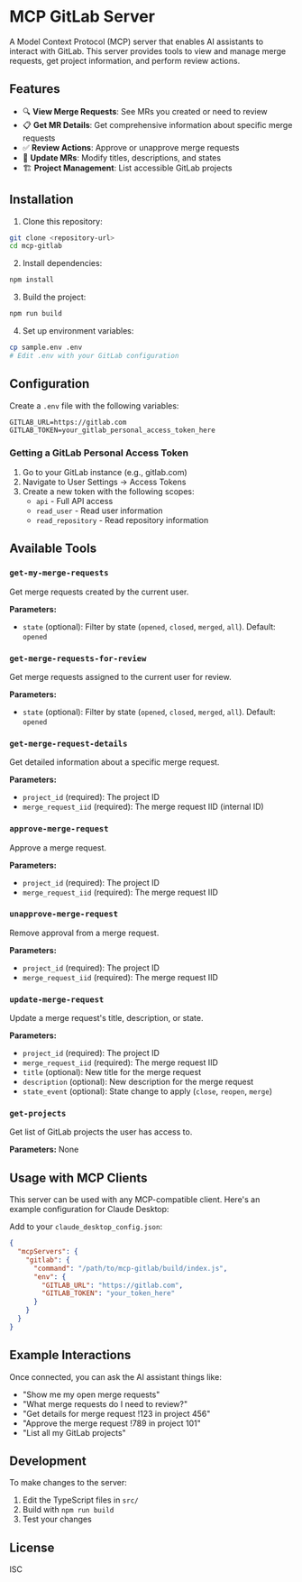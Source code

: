 # MCP GitLab Server

A Model Context Protocol (MCP) server that enables AI assistants to interact with GitLab. This server provides tools to view and manage merge requests, get project information, and perform review actions.

## Features

- 🔍 **View Merge Requests**: See MRs you created or need to review
- 📋 **Get MR Details**: Get comprehensive information about specific merge requests
- ✅ **Review Actions**: Approve or unapprove merge requests
- 📝 **Update MRs**: Modify titles, descriptions, and states
- 🏗️ **Project Management**: List accessible GitLab projects

## Installation

1. Clone this repository:
```bash
git clone <repository-url>
cd mcp-gitlab
```

2. Install dependencies:
```bash
npm install
```

3. Build the project:
```bash
npm run build
```

4. Set up environment variables:
```bash
cp sample.env .env
# Edit .env with your GitLab configuration
```

## Configuration

Create a `.env` file with the following variables:

```env
GITLAB_URL=https://gitlab.com
GITLAB_TOKEN=your_gitlab_personal_access_token_here
```

### Getting a GitLab Personal Access Token

1. Go to your GitLab instance (e.g., gitlab.com)
2. Navigate to User Settings → Access Tokens
3. Create a new token with the following scopes:
   - `api` - Full API access
   - `read_user` - Read user information
   - `read_repository` - Read repository information

## Available Tools

### `get-my-merge-requests`
Get merge requests created by the current user.

**Parameters:**
- `state` (optional): Filter by state (`opened`, `closed`, `merged`, `all`). Default: `opened`

### `get-merge-requests-for-review`
Get merge requests assigned to the current user for review.

**Parameters:**
- `state` (optional): Filter by state (`opened`, `closed`, `merged`, `all`). Default: `opened`

### `get-merge-request-details`
Get detailed information about a specific merge request.

**Parameters:**
- `project_id` (required): The project ID
- `merge_request_iid` (required): The merge request IID (internal ID)

### `approve-merge-request`
Approve a merge request.

**Parameters:**
- `project_id` (required): The project ID
- `merge_request_iid` (required): The merge request IID

### `unapprove-merge-request`
Remove approval from a merge request.

**Parameters:**
- `project_id` (required): The project ID
- `merge_request_iid` (required): The merge request IID

### `update-merge-request`
Update a merge request's title, description, or state.

**Parameters:**
- `project_id` (required): The project ID
- `merge_request_iid` (required): The merge request IID
- `title` (optional): New title for the merge request
- `description` (optional): New description for the merge request
- `state_event` (optional): State change to apply (`close`, `reopen`, `merge`)

### `get-projects`
Get list of GitLab projects the user has access to.

**Parameters:** None

## Usage with MCP Clients

This server can be used with any MCP-compatible client. Here's an example configuration for Claude Desktop:

Add to your `claude_desktop_config.json`:

```json
{
  "mcpServers": {
    "gitlab": {
      "command": "/path/to/mcp-gitlab/build/index.js",
      "env": {
        "GITLAB_URL": "https://gitlab.com",
        "GITLAB_TOKEN": "your_token_here"
      }
    }
  }
}
```

## Example Interactions

Once connected, you can ask the AI assistant things like:

- "Show me my open merge requests"
- "What merge requests do I need to review?"
- "Get details for merge request !123 in project 456"
- "Approve the merge request !789 in project 101"
- "List all my GitLab projects"

## Development

To make changes to the server:

1. Edit the TypeScript files in `src/`
2. Build with `npm run build`
3. Test your changes

## License

ISC